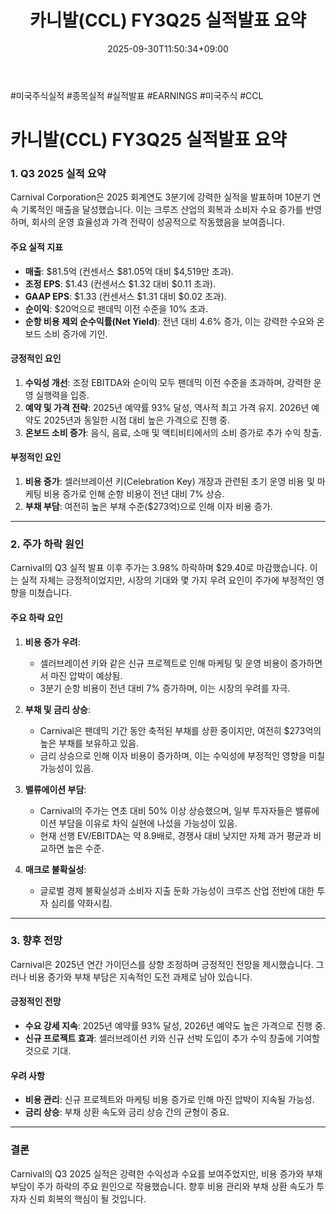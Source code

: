 ﻿---
title: "카니발(CCL) FY3Q25 실적발표 요약"
date: 2025-09-30T11:50:34+09:00
lastmod: 2025-10-01T21:26:47+09:00
type: docs
sidebar:
  open: true
weight: 3
---
<div style="display:none">
  <meta property="article:published_time" content="2025-09-30T02:50:34Z" />
  <meta property="article:modified_time" content="2025-10-01T12:26:47Z" />
</div>
#미국주식실적 #종목실적 #실적발표 #EARNINGS #미국주식 #CCL 

# 카니발(CCL) FY3Q25 실적발표 요약

### **1. Q3 2025 실적 요약**

Carnival Corporation은 2025 회계연도 3분기에 강력한 실적을 발표하며 10분기 연속 기록적인 매출을 달성했습니다. 이는 크루즈 산업의 회복과 소비자 수요 증가를 반영하며, 회사의 운영 효율성과 가격 전략이 성공적으로 작동했음을 보여줍니다.

#### **주요 실적 지표**

- **매출**: $81.5억 (컨센서스 $81.05억 대비 $4,519만 초과).
- **조정 EPS**: $1.43 (컨센서스 $1.32 대비 $0.11 초과).
- **GAAP EPS**: $1.33 (컨센서스 $1.31 대비 $0.02 초과).
- **순이익**: $20억으로 팬데믹 이전 수준을 10% 초과.
- **순항 비용 제외 순수익률(Net Yield)**: 전년 대비 4.6% 증가, 이는 강력한 수요와 온보드 소비 증가에 기인.

#### **긍정적인 요인**

1. **수익성 개선**: 조정 EBITDA와 순이익 모두 팬데믹 이전 수준을 초과하며, 강력한 운영 실행력을 입증.
2. **예약 및 가격 전략**: 2025년 예약률 93% 달성, 역사적 최고 가격 유지. 2026년 예약도 2025년과 동일한 시점 대비 높은 가격으로 진행 중.
3. **온보드 소비 증가**: 음식, 음료, 소매 및 액티비티에서의 소비 증가로 추가 수익 창출.

#### **부정적인 요인**

1. **비용 증가**: 셀러브레이션 키(Celebration Key) 개장과 관련된 초기 운영 비용 및 마케팅 비용 증가로 인해 순항 비용이 전년 대비 7% 상승.
2. **부채 부담**: 여전히 높은 부채 수준($273억)으로 인해 이자 비용 증가.

---
### **2. 주가 하락 원인**

Carnival의 Q3 실적 발표 이후 주가는 3.98% 하락하며 $29.40로 마감했습니다. 이는 실적 자체는 긍정적이었지만, 시장의 기대와 몇 가지 우려 요인이 주가에 부정적인 영향을 미쳤습니다.

#### **주요 하락 요인**

1. **비용 증가 우려**:
    
    - 셀러브레이션 키와 같은 신규 프로젝트로 인해 마케팅 및 운영 비용이 증가하면서 마진 압박이 예상됨.
    - 3분기 순항 비용이 전년 대비 7% 증가하며, 이는 시장의 우려를 자극.

2. **부채 및 금리 상승**:
    
    - Carnival은 팬데믹 기간 동안 축적된 부채를 상환 중이지만, 여전히 $273억의 높은 부채를 보유하고 있음.
    - 금리 상승으로 인해 이자 비용이 증가하며, 이는 수익성에 부정적인 영향을 미칠 가능성이 있음.

3. **밸류에이션 부담**:
    
    - Carnival의 주가는 연초 대비 50% 이상 상승했으며, 일부 투자자들은 밸류에이션 부담을 이유로 차익 실현에 나섰을 가능성이 있음.
    - 현재 선행 EV/EBITDA는 약 8.9배로, 경쟁사 대비 낮지만 자체 과거 평균과 비교하면 높은 수준.

4. **매크로 불확실성**:
    
    - 글로벌 경제 불확실성과 소비자 지출 둔화 가능성이 크루즈 산업 전반에 대한 투자 심리를 약화시킴.

---

### **3. 향후 전망**

Carnival은 2025년 연간 가이던스를 상향 조정하며 긍정적인 전망을 제시했습니다. 그러나 비용 증가와 부채 부담은 지속적인 도전 과제로 남아 있습니다.

#### **긍정적인 전망**

- **수요 강세 지속**: 2025년 예약률 93% 달성, 2026년 예약도 높은 가격으로 진행 중.
- **신규 프로젝트 효과**: 셀러브레이션 키와 신규 선박 도입이 추가 수익 창출에 기여할 것으로 기대.

#### **우려 사항**

- **비용 관리**: 신규 프로젝트와 마케팅 비용 증가로 인해 마진 압박이 지속될 가능성.
- **금리 상승**: 부채 상환 속도와 금리 상승 간의 균형이 중요.

---

### **결론**

Carnival의 Q3 2025 실적은 강력한 수익성과 수요를 보여주었지만, 비용 증가와 부채 부담이 주가 하락의 주요 원인으로 작용했습니다. 향후 비용 관리와 부채 상환 속도가 투자자 신뢰 회복의 핵심이 될 것입니다.
